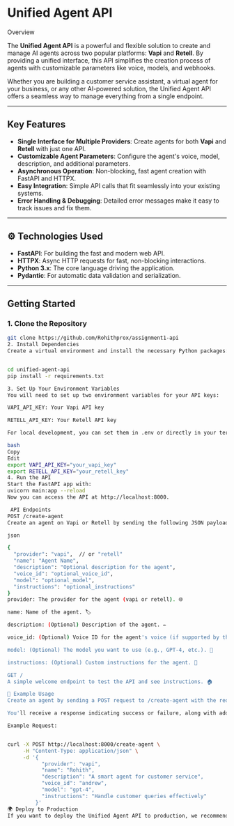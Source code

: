 # Unified Agent API 
Overview

The **Unified Agent API** is a powerful and flexible solution to create and manage AI agents across two popular platforms: **Vapi** and **Retell**. By providing a unified interface, this API simplifies the creation process of agents with customizable parameters like voice, models, and webhooks.

Whether you are building a customer service assistant, a virtual agent for your business, or any other AI-powered solution, the Unified Agent API offers a seamless way to manage everything from a single endpoint.

---

##  Key Features

- **Single Interface for Multiple Providers**: Create agents for both **Vapi** and **Retell** with just one API. 
- **Customizable Agent Parameters**: Configure the agent's voice, model, description, and additional parameters.
- **Asynchronous Operation**: Non-blocking, fast agent creation with FastAPI and HTTPX. 
- **Easy Integration**: Simple API calls that fit seamlessly into your existing systems. 
- **Error Handling & Debugging**: Detailed error messages make it easy to track issues and fix them. 

---

## ⚙️ Technologies Used

- **FastAPI**: For building the fast and modern web API. 
- **HTTPX**: Async HTTP requests for fast, non-blocking interactions. 
- **Python 3.x**: The core language driving the application. 
- **Pydantic**: For automatic data validation and serialization. 

---

##  Getting Started

### 1. Clone the Repository

```bash
git clone https://github.com/Rohithprox/assignment1-api
2. Install Dependencies
Create a virtual environment and install the necessary Python packages:


cd unified-agent-api
pip install -r requirements.txt

3. Set Up Your Environment Variables
You will need to set up two environment variables for your API keys:

VAPI_API_KEY: Your Vapi API key 

RETELL_API_KEY: Your Retell API key 

For local development, you can set them in .env or directly in your terminal session:

bash
Copy
Edit
export VAPI_API_KEY="your_vapi_key"
export RETELL_API_KEY="your_retell_key"
4. Run the API
Start the FastAPI app with:
uvicorn main:app --reload
Now you can access the API at http://localhost:8000.

 API Endpoints
POST /create-agent
Create an agent on Vapi or Retell by sending the following JSON payload:

json

{
  "provider": "vapi",  // or "retell"
  "name": "Agent Name",
  "description": "Optional description for the agent",
  "voice_id": "optional_voice_id",
  "model": "optional_model",
  "instructions": "optional_instructions"
}
provider: The provider for the agent (vapi or retell). 🌐

name: Name of the agent. 🏷️

description: (Optional) Description of the agent. ✏️

voice_id: (Optional) Voice ID for the agent's voice (if supported by the provider). 🎤

model: (Optional) The model you want to use (e.g., GPT-4, etc.). 🧠

instructions: (Optional) Custom instructions for the agent. 📜

GET /
A simple welcome endpoint to test the API and see instructions. 🏠

🔧 Example Usage
Create an agent by sending a POST request to /create-agent with the required parameters.

You'll receive a response indicating success or failure, along with additional details.

Example Request:


curl -X POST http://localhost:8000/create-agent \
     -H "Content-Type: application/json" \
     -d '{
           "provider": "vapi",
           "name": "Rohith",
           "description": "A smart agent for customer service",
           "voice_id": "andrew",
           "model": "gpt-4",
           "instructions": "Handle customer queries effectively"
         }'
🌍 Deploy to Production
If you want to deploy the Unified Agent API to production, we recommend using services like Heroku, AWS Lambda, or DigitalOcean. Just make sure to configure your environment variables and you're good to go! ☁️

